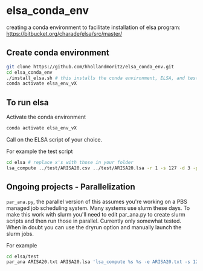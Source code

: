 # elsa_conda_env
creating a conda environment to facilitate installation of elsa program: https://bitbucket.org/charade/elsa/src/master/

## Create conda environment

``` bash
git clone https://github.com/hhollandmoritz/elsa_conda_env.git
cd elsa_conda_env
./install_elsa.sh # this installs the conda environment, ELSA, and tests the installation
conda activate elsa_env_vX
```

## To run elsa

Activate the conda environment
``` bash
conda activate elsa_env_vX
```
Call on the ELSA script of your choice. 

For example the test script
```bash
cd elsa # replace x's with those in your folder
lsa_compute ../test/ARISA20.csv ../test/ARISA20.lsa -r 1 -s 127 -d 3 -p theo -x 1000 -f linear -n percentileZ -e ../test/ARISA20.csv -m 0
```


## Ongoing projects - Parallelization
`par_ana.py`, the parallel version of this assumes you're working on a PBS managed job scheduling system. Many systems use slurm these days. To make this work with slurm you'll need to edit par_ana.py to create slurm scripts and then run those in parallel. Currently only somewhat tested. When in doubt you can use the dryrun option and manually launch the slurm jobs.

For example
```bash
cd elsa/test
par_ana ARISA20.txt ARISA20.lsa 'lsa_compute %s %s -e ARISA20.txt -s 127 -r 1 -p theo' $PWD -d DRYRUN
```
